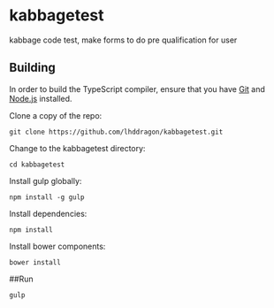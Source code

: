 # kabbagetest
kabbage code test, make forms to do pre qualification for user 



## Building

In order to build the TypeScript compiler, ensure that you have [Git](http://git-scm.com/downloads) and [Node.js](http://nodejs.org/) installed.

Clone a copy of the repo:

```
git clone https://github.com/lhddragon/kabbagetest.git
```

Change to the kabbagetest directory:

```
cd kabbagetest
```

Install gulp globally:

```
npm install -g gulp
```

Install dependencies:

```
npm install
```

Install bower components:

```
bower install
```

##Run 

```
gulp
```
